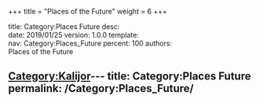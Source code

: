 +++
title = "Places of the Future"
weight = 6
+++

title:		Category:Places Future
desc:		
date:		2019/01/25
version:	1.0.0
template:	
nav:		Category:Places_Future
percent:	100
authors:	
Places of the Future

[Category:Kalijor](Category:Kalijor "wikilink")---
title: Category:Places Future
permalink: /Category:Places_Future/
---


